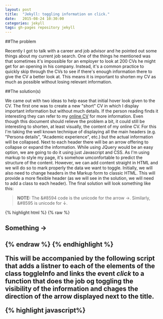 ```yaml
---
layout: post
title:  "Jekyll: toggling information on click."
date:   2015-08-24 10:30:00
categories: jekyll
tags: gh-pages repository jekyll
---
```

##The problem

Recently I got to talk with a career and job advisor and he pointed out some things about my current job search. One of the things he mentioned was that sometimes it's impossible for an employer to look at 200 CVs he might get for an opening in his company. Instead, it's a common practice to quickly skip through the CVs to see if there's enough information there to give the CV a better look at. <!--more-->This means it is important to shorten my CV as much as possible without losing relevant information.

##The solution(s)

We came out with two ideas to help ease that initial hover look given to the CV. The first one was to create a new "short" CV in which I display important information but without much details. If the person reading finds it interesting they can refer to my [online CV](http://emilio.lundgaardlopez.com/cv) for more information. Even though this document should relieve the problem a bit, it could still be interesting to shorten, at least visually, the content of my online CV.
For this I'm taking the well known technique of displaying all the main headers (e.g. "Persona details", "Academic experience", etc.) but the actual information will be collapsed. Next to each header there will be an arrow offering to collapse or expand the information.
While using JQuery would be an easy option, we are going to do it using just Javascript and CSS. As I'm using markup to style my page, it's somehow umconfortable to predict the structure of the content. However, we can add content straight in HTML and we will do so to mark properly the data we want to toggle.
Initially, we will also need to change headers in the Markup form to classic HTML. This will provide a more flexible header (as we will see in the solution, we will need to add a class to each header).
The final solution will look something like this:

>**NOTE:** The &#8594 code is the unicode for the arrow &#8594;. Similarly, &#8595 is unicode for &#8595;.

{% highlight html %}
{% raw %}
<h2 id="toggle1" class="toggleInfo">Something <span id="toggle1A">&#8594;</span><h2>
<span id="toggle1" style="display:none;">
  ...
</span>
{% endraw %}
{% endhighlight %}

This will be accompanied by the following script that adds a listner to each of the elements of the class toggleInfo and links the event *click* to a function that does the job og toggling the visibility of the information and chages the direction of the arrow displayed next to the title.


{% highlight javascript%}
<script>
var classname = document.getElementsByClassName("toggleInfo");

var myFunction = function() {
  var info = document.getElementById(this.getAttribute("id") + "I");
  var arrow = document.getElementById(this.getAttribute("id") + "A");

  if(info.style.display != "none")
  {
    info.style.display = "none";
    arrow.innerHTML = "&#8595;"
  }
  else
  {
    info.style.display = "block";
    arrow.innerHTML = "&#8594;"
  }
};

for(var i=0;i<classname.length;i++){
    classname[i].addEventListener('click', myFunction, false);
}
{% endhighlight %}

##A new problem: mixing raw HTML and Markdown properly

While this solution works in certain parts of the CV, it moslty doesn't work. The reason for this is that markdown processes the document and translates

{% highlight html %}
{% raw %}
<span>
  * Item1

  * Item2

  * Item3
</span>
{% endraw %}
{% endhighlight %}


into

{% highlight html %}
<span>
  <ul>
    <li>Item1</li>
  </ul>
</span>
  * Item2
  * Item3  
{% endhighlight %}

insteaf of

{% highlight html %}
<span>
  <ul>
  <li>Item1</li>
  <li>Item2</li>
  <li>Item3</li>
  </ul>
</span>
{% endhighlight %}

##The solution to the new problem

There is probably a more sophisticated solution out there but what I found faster and simpler was to:

1. Use Markdown to style and format the document as wanted
2. Open the processed document in a browser.
3. Copy the processed HTML
4. Insert it in the pre-processed .md file inside a *div*. The Markdown processor will not format anything inside a div and will display it as is.
